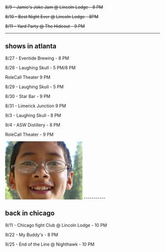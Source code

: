 ~~8/9 - Jamie's Joke Jam @ Lincoln Lodge - 8 PM~~

~~8/10 - Best Night Ever @ Lincoln Lodge - 8PM~~

~~8/11 - Yard Party @ The Hideout - 9 PM~~

------------
## shows in atlanta

8/27 - Eventide Brewing - 8 PM

8/28 - Laughing Skull - 5 PM/8 PM

RoleCall Theater 9 PM

8/29 - Laughing Skull - 5 PM

8/30 - Star Bar - 9 PM

8/31 - Limerick Junction 9 PM

9/3 - Laughing Skull - 8 PM

9/4 - ASW Distillery - 8 PM

RoleCall Theater - 9 PM

<img src="../kawaii.jpg" alt="drawing" width="50%" height="50%"/>
-----------

 
## back in chicago 

9/11 - Chicago fight Club @ Lincoln Lodge - 10 PM

9/22 - My Buddy's - 8 PM

9/25 - End of the Line @ Nighthawk - 10 PM

